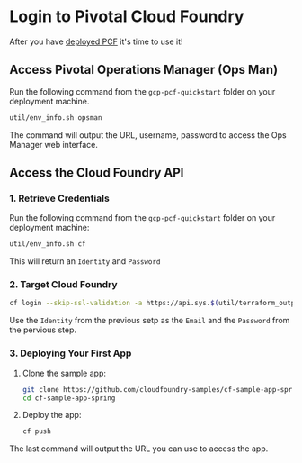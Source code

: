 # Login to Pivotal Cloud Foundry

After you have [deployed PCF](./quick-deployment.md) it's time to use it!

## Access Pivotal Operations Manager (Ops Man)

Run the following command from the `gcp-pcf-quickstart` folder on your deployment machine.
```bash
util/env_info.sh opsman
```

The command will output the URL, username, password to access the Ops Manager web interface.

## Access the Cloud Foundry API

### 1. Retrieve Credentials

Run the following command from the `gcp-pcf-quickstart` folder on your deployment machine:
```bash
util/env_info.sh cf
```

This will return an `Identity` and `Password`

### 2. Target Cloud Foundry

```bash
cf login --skip-ssl-validation -a https://api.sys.$(util/terraform_output.sh dns_suffix)
```

Use the `Identity` from the previous setp as the `Email` and the
`Password` from the pervious step.

### 3. Deploying Your First App

1. Clone the sample app:
   ```bash
   git clone https://github.com/cloudfoundry-samples/cf-sample-app-spring.git
   cd cf-sample-app-spring
   ```
1. Deploy the app:
   ```bash
   cf push
   ```
   
The last command will output the URL you can use to access the app.
